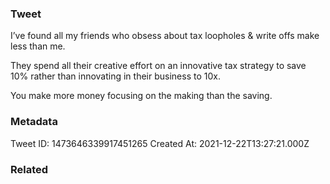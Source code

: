 ### Tweet
I’ve found all my friends who obsess about tax loopholes &amp; write offs make less than me. 

They spend all their creative effort on an innovative tax strategy to save 10% rather than innovating in their business to 10x.

You make more money focusing on the making than the saving.

### Metadata
Tweet ID: 1473646339917451265
Created At: 2021-12-22T13:27:21.000Z

### Related

